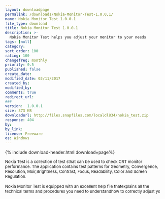 ```yaml
---
layout: downloadpage
permalink: /downloads/Nokia-Monitor-Test-1,0,0,1/
name: Nokia Monitor Test 1.0.0.1
file_type: download
title: Nokia Monitor Test 1.0.0.1
description: >-
  Nokia Monitor Test helps you adjust your monitor to your needs
tags: [null]
category: 
sort_order: 100
rating: 100
changefreq: monthly
priority: 0.5
published: false
create_date: 
modified_date: 03/11/2017
created_by: 
modified_by: 
comments: true
redirect_url: 
### 
version:  1.0.0.1
size: 373 KB
downloadurl: http://files.snapfiles.com/localdl834/nokia_test.zip
response: 404
by: 
by_link: 
license: Freeware
os: Windows
---
```


{% include download-header.html download=page%}

<p style="fix-download-text !important">
<p><font size="2"><p>Nokia Test is a collection of test sthat can be used to check CRT monitor performance. The application contains test patterns for Geometry, Convergence, Resolution, Moir,Brightness, Contrast, Focus, Readability, Color and Screen Regulation.<br />
<br />
Nokia Monitor Test is equipped with an excellent help file thatexplains all the technical terms and procedures you need to understandhow to correctly adjust yo</p></p></p>
